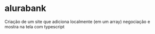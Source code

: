 # alurabank
Criação de um site que adiciona localmente (em um array) negociação e mostra na tela com typescript

<img href="./app/css/screen.PNG"/>
